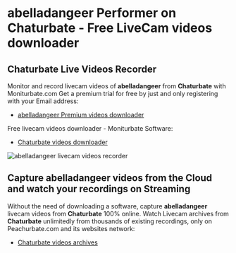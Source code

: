 # abelladangeer Performer on Chaturbate - Free LiveCam videos downloader

## Chaturbate Live Videos Recorder

Monitor and record livecam videos of **abelladangeer** from **Chaturbate** with Moniturbate.com
Get a premium trial for free by just and only registering with your Email address:
* [abelladangeer Premium videos downloader](https://moniturbate.com/request-demo-licence-key.html)

Free livecam videos downloader - Moniturbate Software:
* [Chaturbate videos downloader](https://moniturbate.com/moniturbate-download-software.html)

![abelladangeer livecam videos recorder](https://peachurnet.com/templates/moniturbate-software.png)


## Capture abelladangeer videos from the Cloud and watch your recordings on Streaming

Without the need of downloading a software, capture **abelladangeer** livecam videos from **Chaturbate** 100% online.
Watch Livecam archives from **Chaturbate** unlimitedly from thousands of existing recordings, only on Peachurbate.com and its websites network:
* [Chaturbate videos archives](https://peachurnet.com/)